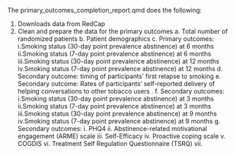 The primary_outcomes_completion_report.qmd does the following:
1. Downloads data from RedCap
2. Clean and prepare the data for the primary outcomes
  a. Total number of randomized patients
  b. Patient demographics
  c. Primary outcomes:
    i.Smoking status (30-day point prevalence abstinence) at 6 months
    ii.Smoking status (7-day point prevalence abstinence) at 6 months
    iii.Smoking status (30-day point prevalence abstinence) at 12 months
    iv.Smoking status (7-day point prevalence abstinence) at 12 months
  d. Secondary outcome: timing of participants’ first relapse to smoking
  e. Secondary outcome: Rates of participants’ self-reported delivery of helping
      conversations to other tobacco users .
  f. Secondary outcomes:
    i.Smoking status (30-day point prevalence abstinence) at 3 months
    ii.Smoking status (7-day point prevalence abstinence) at 3 months
    iii.Smoking status (30-day point prevalence abstinence) at 9 months
    iv.Smoking status (7-day point prevalence abstinence) at 9 months
  g. Secondary outcomes:
    i. PHQ4
    ii. Abstinence-related motivational engagement (ARME) scale
    iii. Self-Efficacy
    iv. Proactive coping scale
    v. COGDIS
    vi. Treatment Self Regulation Questionnaire (TSRQ)
    vii. 
